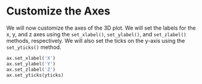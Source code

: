 # Customize the Axes

We will now customize the axes of the 3D plot. We will set the labels for the x, y, and z axes using the `set_xlabel()`, `set_ylabel()`, and `set_zlabel()` methods, respectively. We will also set the ticks on the y-axis using the `set_yticks()` method.

```python
ax.set_xlabel('X')
ax.set_ylabel('Y')
ax.set_zlabel('Z')
ax.set_yticks(yticks)
```
